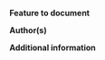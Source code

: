 **Feature to document**

<!-- Name of the feature(s) and a link to related pull request of the feature implementation. -->

**Author(s)**

<!-- Mention feature author(s) in order to know who is assignable for review outside of the documentation team. -->

**Additional information**

<!-- Please provide any additional information that is required in order to document the feature in the best possible way or say N/A if linked PR has more than enough details. -->
